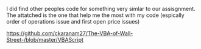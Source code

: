 I did find other peoples code for something very simlar to our assisgnment. The attatched is the one that help me the most with my code (espically order of operations issue and first open price issues)

https://github.com/ckaranam27/The-VBA-of-Wall-Street-/blob/master/VBAScript


